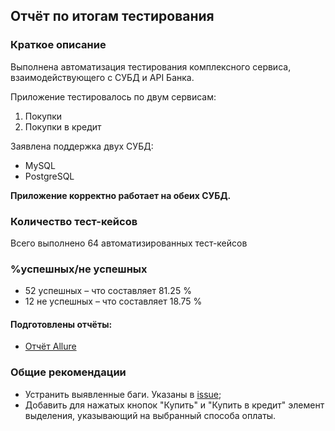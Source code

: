 ## Отчёт по итогам тестирования

### Краткое описание

Выполнена автоматизация тестирования комплексного сервиса, взаимодействующего с СУБД и API Банка.

Приложение тестировалось по двум сервисам:

1. Покупки
1. Покупки в кредит

Заявлена поддержка двух СУБД:

* MySQL
* PostgreSQL

**Приложение корректно работает на обеих СУБД.**

### Количество тест-кейсов

Всего выполнено 64 автоматизированных тест-кейсов

### %успешных/не успешных

* 52 успешных – что составляет 81.25 %
* 12 не успешных – что составляет 18.75 %

#### Подготовлены отчёты:

* [Отчёт Allure](https://github.com/pno666/diplom/tree/main/documents/AllureReport)

### Общие рекомендации

* Устранить выявленные баги. Указаны в [issue](https://github.com/pno666/diplom/issues);
* Добавить для нажатых кнопок "Купить" и "Купить в кредит" элемент выделения, указывающий на выбранный способа оплаты.
